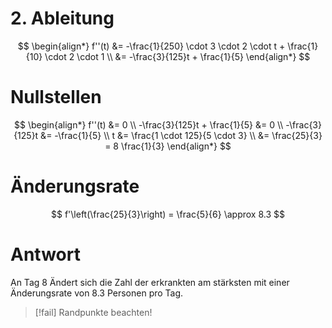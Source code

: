 # 2. Ableitung

$$
\begin{align*}
f''(t) &= -\frac{1}{250} \cdot 3 \cdot 2 \cdot t +
	\frac{1}{10} \cdot 2 \cdot 1 \\
	&= -\frac{3}{125}t + \frac{1}{5}
\end{align*}
$$

# Nullstellen

$$
\begin{align*}
	f''(t) &= 0 \\
	-\frac{3}{125}t + \frac{1}{5} &= 0 \\
	-\frac{3}{125}t &= -\frac{1}{5} \\
	t &= \frac{1 \cdot 125}{5 \cdot 3} \\
	&= \frac{25}{3} = 8 \frac{1}{3}
\end{align*}
$$

# Änderungsrate

$$
f'\left(\frac{25}{3}\right) = \frac{5}{6} \approx 8.3
$$

# Antwort

An Tag 8 Ändert sich die Zahl der erkrankten am stärksten mit einer Änderungsrate von 8.3 Personen pro Tag.

> [!fail] Randpunkte beachten!

